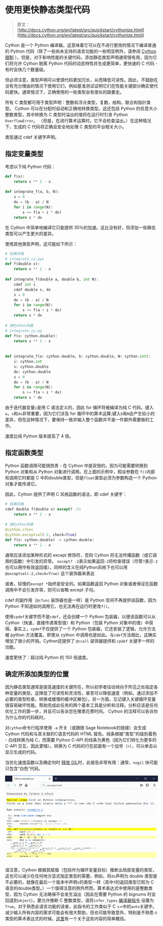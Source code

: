 # 使用更快静态类型代码

> 原文： [http://docs.cython.org/en/latest/src/quickstart/cythonize.html](http://docs.cython.org/en/latest/src/quickstart/cythonize.html)

Cython 是一个 Python 编译器。这意味着它可以在不进行更改的情况下编译普通的 Python 代码（除了一些尚未支持的语言功能的一些明显例外，请参阅 [Cython 限制](docs/34.md) ）。但是，对于影响性能的关键代码，添加静态类型声明通常很有用，因为它们将允许 Cython 脱离 Python 代码的动态特性并生成更简单，更快速的 C 代码 - 有时会快几个数量级。

但必须注意，类型声明可以使源代码更加冗长，从而降低可读性。因此，不鼓励在没有充分理由的情况下使用它们，例如基准测试证明它们在性能关键部分确实使代码更快。通常情况下，正确使用的一些类型会有很长的路要走。

所有 C 类型都可用于类型声明：整数和浮点类型，复数，结构，联合和指针类型。 Cython 可以在分配时自动和正确地转换类型。这还包括 Python 的任意大小整数类型，其中转换为 C 类型时溢出的值将在运行时引发 Python `OverflowError`。 （但是，在进行算术运算时，它不会检查溢出。）在这种情况下，生成的 C 代码将正确且安全地处理 C 类型的平台相关大小。

类型通过 cdef 关键字声明。

## 指定变量类型

考虑以下纯 Python 代码：

```py
def f(x):
    return x ** 2 - x

def integrate_f(a, b, N):
    s = 0
    dx = (b - a) / N
    for i in range(N):
        s += f(a + i * dx)
    return s * dx

```

在 Cython 中简单地编译它只能提供 35％的加速。这比没有好，但添加一些静态类型可以产生更大的差异。

使用其他类型声明，这可能如下所示：

```py
# 经典风格
# integrate_cy.pyx
def f(double x):
    return x ** 2 - x

def integrate_f(double a, double b, int N):
    cdef int i
    cdef double s, dx
    s = 0
    dx = (b - a) / N
    for i in range(N):
        s += f(a + i * dx)
    return s * dx

# 纯Python风格
# integrate_cy.py
def f(x: cython.double):
    return x ** 2 - x


def integrate_f(a: cython.double, b: cython.double, N: cython.int):
    i: cython.int
    s: cython.double
    dx: cython.double
    s = 0
    dx = (b - a) / N
    for i in range(N):
        s += f(a + i * dx)
    return s * dx
```

由于迭代器变量`i`是用 C 语法定义的，因此 for 循环将被编译为纯 C 代码。键入`a`，`s`和`dx`非常重要，因为它们涉及 for 循环中的算术运算;键入`b`和`N`会产生较小的差异，但在这种情况下，要保持一致并输入整个函数并不是一件额外需要做的工作。

速度比纯 Python 版本提高了 4 倍。

## 指定函数类型

Python 函数调用可能很昂贵 - 在 Cython 中是双倍的，因为可能需要转换到 Python 对象和从 Python 对象进行调用。在上面的示例中，假设参数在 `f()`内部和调用它时都是 C 中的double类型，但是`float`类型必须为参数构造一个 Python 对象才能传递它。

因此，Cython 提供了声明 C 风格函数的语法，即 cdef 关键字：

```py
# 经典风格
cdef double f(double x) except? -2:
    return x ** 2 - x

# 纯Python风格
@cython.cfunc
@cython.exceptval(-2, check=True)
def f(x: cython.double) -> cython.double:
    return x ** 2 - x
```

通常应该添加某种形式的 except 修饰符，否则 Cython 将无法传播函数（或它调用的函数）中引发的异常。 `except? -2`表示如果返回`-2`将检查错误（尽管`?`表示`-2`也可以用作有效返回值）。同样的含义在纯Python风格下也可以用 `@exceptval(-2,check=True)` 这个装饰器来表达

或者，较慢的`except *`始终是安全的。如果函数返回 Python 对象或者保证在函数调用中不会引发异常，则可以省略 except 子句。

cdef 的副作用（`@cfunc` 装饰器也是一样）是 Python 空间不再提供该函数，因为 Python 不知道如何调用它。也无法再在运行时更改`f()`。

使用`cpdef`关键字而不是`cdef`，还会创建一个 Python 包装器，以便该函数可以从 Cython（快速，直接传递类型值）和 Python（包装 Python 对象中的值）中获得。事实上，`cpdef`不仅提供了一个 Python 包装器，它还安装了逻辑，允许方法被 python 方法覆盖，即使从 cython 中调用也是如此。与`cdef`方法相比，这确实增加了很小的开销。Cython还提供了 `@ccall` 装饰器提供和 `cpdef` 关键字一样的功能。

速度更快了：超过纯 Python 的 150 倍速度。

## 确定所添加类型的位置

因为静态类型通常是提高速度的关键所在，所以初学者往往倾向于所见之处指定各种变量的类型。这降低了可读性和灵活性，甚至可以降低速度（例如，通过添加不必要的类型检查，转换或缓慢的缓冲区解包）。另一方面，忘记键入关键循环变量很容易破坏性能。帮助完成此任务的两个基本工具是分析和注释。分析应该是任何优化工作的第一步，并且可以告诉您在哪里花费时间。 Cython 的注释可以告诉你为什么你的代码耗时。

对`cython`命令行程序使用 `-a` 开关（或跟随 Sage Notebook的链接）会生成 Cython 代码和与其关联的C语言代码的 HTML 报告。线条根据“类型”的级别着色 - 白线转换为纯 C，而需要 Python C-API 的线条为黄色（因为它们转化为更多的 C-API 交互，因此更暗）。转换为 C 代码的行在前面有一个加号（`+`），可以单击以显示生成的代码。

当优化速度函数以及确定何时 [释放 GIL](docs/28.md#释放-gil)时，此报告非常有用：通常，`nogil` 块可能只包含“白色”代码。

![../../_img/htmlreport.png](img/fc1e721781844a0e6d9b190578eb09fc.jpg)

请注意，Cython 根据其赋值（包括作为循环变量目标）推断出局部变量的类型，这也可以减少在任何地方显式指定类型的需要。例如，将`dx`声明为 double 类型是不必要的，就像在最后一个版本中声明`s`的类型一样（其中`f`的返回类型已知为 C 语言的double类型。）一个值得注意的例外然而，算术表达式中使用的是整数类型，因为 Cython 无法确保不会发生溢出（因此在需要 Python 的 bignums 时会回退到`object`）。要允许推断 C 整数类型，请将`infer_types` [编译器指令](docs/29.md#编译器指令) 设置为`True`。对于熟悉此语言功能的读者，此指令的工作类似于 C ++中的`auto`关键字。减少输入所有内容的需求可能会有很大帮助，但也可能导致意外，特别是不熟悉 c 类型的算术表达式的时候。[这里](https://www.eskimo.com/~scs/cclass/int/sx4cb.html)有一个关于这些内容的简单概括。
